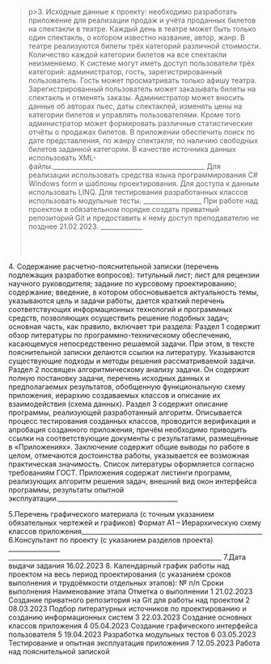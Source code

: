 >p>3. Исходные данные к проекту: необходимо разработать приложение для реализации
продаж и учёта проданных билетов на спектакли в театре. Каждый день в театре может
быть только один спектакль, о котором известно название, автор, жанр. В театре
реализуются билеты трёх категорий различной стоимости. Количество каждой категории
билетов на все спектакли неизменяемо. К системе могут иметь доступ пользователи трёх
категорий: администратор, гость, зарегистрированный пользователь. Гость может
просматривать только афишу театра. Зарегистрированный пользователь может заказывать
билеты на спектакль и отменять заказы. Администратор может вносить данные об авторах
пьес, даты спектаклей, изменять цены на категории билетов и управлять пользователями.
Кроме того администратор может формировать различные статистические отчёты о
продажах билетов. В приложении обеспечить поиск по дате представления, по жанру
спектакля, по наличию свободных билетов заданной категории. В качестве источника
данных использовать XML-файлы._______________________________________________
 Для реализации использовать средства языка программирования C# Windows form и
шаблоны проектирования. Для доступа к данным использовать LINQ. Для тестирования
разработанных классов использовать модульные тесты. __________________
 При работе над проектом в обязательном порядке создать приватный репозиторий Git
и предоставить к нему доступ преподавателю не позднее 21.02.2023. _____________</p><br><br>
<p>4. Содержание расчетно-пояснительной записки (перечень подлежащих
разработке вопросов): титульный лист; лист для рецензии научного руководителя;
задание по курсовому проектированию; содержание; введение, в котором обосновывается
актуальность темы, указываются цель и задачи работы, дается краткий перечень
соответствующих информационных технологий и программных средств, позволяющих
осуществить решение подобных задач; основная часть, как правило, включает три
раздела: Раздел 1 содержит обзор литературы по программно-техническому обеспечению,
касающемуся непосредственно решаемой задачи. При этом, в тексте пояснительной
записки делаются ссылки на литературу. Указываются существующие подходы и методы
решения рассматриваемой задачи. Раздел 2 посвящен алгоритмическому анализу задачи.
Он содержит полную постановку задачи, перечень исходных данных и предполагаемых
результатов, обобщенную функциональную схему приложения, иерархию создаваемых
классов и описание их взаимодействия (схема данных). Раздел 3 содержит описание
программы, реализующей разработанный алгоритм. Описывается процесс тестирования
созданных классов, проводится верификация и апробация созданного приложения, причём
необходимо приводить ссылки на соответствующие документы с результатами,
размещённые в «Приложениях». Заключение содержит общие выводы по работе в целом,
отмечаются достоинства работы, указывается ее возможная практическая значимость.
Список литературы оформляется согласно требованиям ГОСТ. Приложения содержат
листинги программ, реализующих алгоритм решения задач, внешний вид окон интерфейса
программы, результаты опытной эксплуатации._____________________________________</p>
5.Перечень графического материала (с точным указанием обязательных
чертежей и графиков) Формат А1 – Иерархическую схему классов
приложения________________________________________________________
6.Консультант по проекту (с указанием разделов проекта) ________________
__________________________________________________________________
7.Дата выдачи задания 16.02.2023
8. Календарный график работы над проектом на весь период проектирования
(с указанием сроков выполнения и трудоёмкости отдельных этапов):
№
п/п
Сроки
выполнения
Наименование этапа Отметка о
выполнении
1 21.02.2023 Создание приватного репозитория на Git для
работы над проектом
2 08.03.2023
Подбор литературных источников по
проектированию и созданию информационных
систем
3 22.03.2023 Создание основных классов приложения
4 05.04.2023 Создание графического интерфейса
пользователя
5 19.04.2023 Разработка модульных тестов
6 03.05.2023 Тестирование и опытная эксплуатация
приложения
7 12.05.2023 Работа над пояснительной запиской
